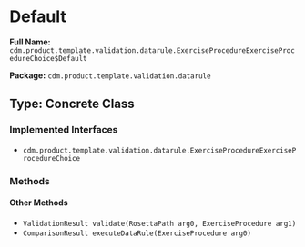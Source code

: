 # Default

**Full Name:** `cdm.product.template.validation.datarule.ExerciseProcedureExerciseProcedureChoice$Default`

**Package:** `cdm.product.template.validation.datarule`

## Type: Concrete Class

### Implemented Interfaces

- `cdm.product.template.validation.datarule.ExerciseProcedureExerciseProcedureChoice`

### Methods

#### Other Methods

- `ValidationResult validate(RosettaPath arg0, ExerciseProcedure arg1)`
- `ComparisonResult executeDataRule(ExerciseProcedure arg0)`

